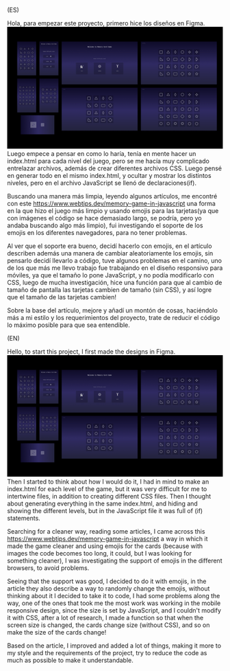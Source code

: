 (ES)

Hola, para empezar este proyecto, primero hice los diseños en Figma.
![Screenshot](screenshot.png)
Luego empece a pensar en como lo haría, tenía en mente hacer un index.html para cada nivel del juego, pero se me hacía muy complicado entrelazar archivos, además de crear diferentes archivos CSS.
Luego pensé en generar todo en el mismo index.html, y ocultar y mostrar los distintos niveles, pero en el archivo JavaScript se llenó de declaraciones(if).

Buscando una manera más limpia, leyendo algunos artículos, me encontré con este 
https://www.webtips.dev/memory-game-in-javascript
una forma en la que hizo el juego más limpio y usando emojis para las tarjetas(ya que con imágenes el código se hace demasiado largo, se podría, pero yo andaba buscando algo más limpio), fui investigando el soporte de los emojis en los diferentes navegadores, para no tener problemas.

Al ver que el soporte era bueno, decidí hacerlo con emojis, en el artículo describen además una manera de cambiar aleatoriamente los emojis, sin pensarlo decidí llevarlo a código, tuve algunos problemas en el camino, uno de los que más me llevo trabajo fue trabajando en el diseño responsivo para móviles, ya que el tamaño lo pone JavaScript, y no podía modificarlo con CSS, luego de mucha investigación, hice una función para que al cambio de tamaño de pantalla las tarjetas cambien de tamaño (sin CSS), y así logre que el tamaño de las tarjetas cambien!

Sobre la base del artículo, mejore y añadí un montón de cosas, haciéndolo más a mi estilo y los requerimientos del proyecto,
trate de reducir el código lo máximo posible para que sea entendible.


(EN)

Hello, to start this project, I first made the designs in Figma.
![Screenshot](screenshot.png)
Then I started to think about how I would do it, I had in mind to make an index.html for each level of the game, but it was very difficult for me to intertwine files, in addition to creating different CSS files.
Then I thought about generating everything in the same index.html, and hiding and showing the different levels, but in the JavaScript file it was full of (if) statements.

Searching for a cleaner way, reading some articles, I came across this
https://www.webtips.dev/memory-game-in-javascript
a way in which it made the game cleaner and using emojis for the cards (because with images the code becomes too long, it could, but I was looking for something cleaner), I was investigating the support of emojis in the different browsers, to avoid problems.

Seeing that the support was good, I decided to do it with emojis, in the article they also describe a way to randomly change the emojis, without thinking about it I decided to take it to code, I had some problems along the way, one of the ones that took me the most work was working in the mobile responsive design, since the size is set by JavaScript, and I couldn't modify it with CSS, after a lot of research, I made a function so that when the screen size is changed, the cards change size (without CSS), and so on make the size of the cards change!

Based on the article, I improved and added a lot of things, making it more to my style and the requirements of the project,
try to reduce the code as much as possible to make it understandable.